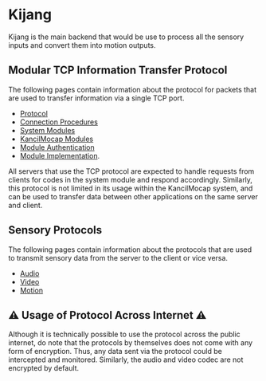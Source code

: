 # Kijang

Kijang is the main backend that would be use to process all the sensory inputs and convert them into motion outputs.

## Modular TCP Information Transfer Protocol

The following pages contain information about the protocol for packets that are used to transfer information via a single TCP port.

- [Protocol](./tcp-protocol)
- [Connection Procedures](./connection-procedure)
- [System Modules](./tcp-module-system)
- [KancilMocap Modules](./tcp-module-kancilmocap)
- [Module Authentication](./tcp-module-auth)
- [Module Implementation](https://docs.google.com/spreadsheets/d/1Sq6EpBsYsZIn28BhSFvsJMJmWTyCYuu_7-Skr5m-gWw/edit?usp=sharing).

All servers that use the TCP protocol are expected to handle requests from clients for codes in the system module and respond accordingly. Similarly, this protocol is not limited in its usage within the KancilMocap system, and can be used to transfer data between other applications on the same server and client.

## Sensory Protocols

The following pages contain information about the protocols that are used to transmit sensory data from the server to the client or vice versa.

- [Audio](./udp-audio)
- [Video](./udp-video)
- [Motion](./udp-motion)

## ⚠ Usage of Protocol Across Internet ⚠

Although it is technically possible to use the protocol across the public internet, do note that the protocols by themselves does not come with any form of encryption. Thus, any data sent via the protocol could be intercepted and monitored. Similarly, the audio and video codec are not encrypted by default.

